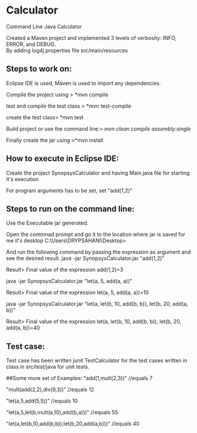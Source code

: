 # Calculator
Command Line Java Calculator

Created a Maven project and implemented 3 levels of verbosity: INFO, ERROR, and DEBUG.  
By adding log4j.properties file src/main/resources

## Steps to work on:
Eclipse IDE is used, Maven is used to import any dependencies.

Compile the project using > *mvn compile

test and compile the test class > *mvn test-compile

create the test class> *mvn test

Build project or use the command line:> *mvn clean compile assembly:single*

Finally create the jar using >*mvn install


## How to execute in Eclipse IDE:
Create the project SynopsysCalculator and having Main.java file for starting it's execution

For program arguments has to be set, set "add(1,2)"

## Steps to run on the command line:
Use the Executable jar generated.

Open the commnad prompt and go it to the location where jar is saved for me it's desktop 
C:\Users\DRYPSAHANI\Desktop>

And run the following command by passing the expression as argument and see the desired result.
java -jar SynopsysCalculator.jar "add(1,2)"

Result> Final value of the expression add(1,2)=3

java -jar SynopsysCalculator.jar "let(a, 5, add(a, a))"

Result> Final value of the expression let(a, 5, add(a, a))=10

java -jar SynopsysCalculator.jar "let(a, let(b, 10, add(b, b)), let(b, 20, add(a, b))"

Result> Final value of the expression let(a, let(b, 10, add(b, b)), let(b, 20, add(a, b))=40

## Test case:
Test case has been written junit
TestCalculator for the test cases written in class in src/test/java for unit tests.

##Some more set of Examples:
"add(1,mult(2,3))"                    //equals 7

"mult(add(2,2),div(9,3))"             //equals 12

"let(a,5,add(5,5))"                   //equals 10

"let(a,5,let(b,mult(a,10),add(b,a)))" //equals 55

"let(a,let(b,10,add(b,b)),let(b,20,add(a,b)))"     //equals 40

